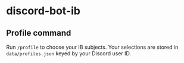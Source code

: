 # discord-bot-ib

## Profile command

Run `/profile` to choose your IB subjects. Your selections are stored in
`data/profiles.json` keyed by your Discord user ID.
